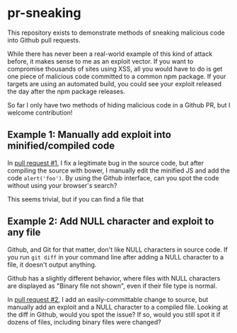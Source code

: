 # pr-sneaking

This repository exists to demonstrate methods of sneaking malicious code into
Github pull requests.

While there has never been a real-world example of this kind of attack before,
it makes sense to me as an exploit vector. If you want to compromise thousands
of sites using XSS, all you would have to do is get one piece of malicious code
committed to a common npm package. If your targets are using an automated
build, you could see your exploit released the day after the npm package
releases.

So far I only have two methods of hiding malicious code in a Github PR, but I
welcome contribution!

## Example 1: Manually add exploit into minified/compiled code

In [pull request #1](https://github.com/mortenson/pr-sneaking/pull/1), I fix a
legitimate bug in the source code, but after compiling the source with bower, I
manually edit the minified JS and add the code `alert('foo')`. By using the
Github interface, can you spot the code without using your browser's search?

This seems trivial, but if you can find a file that 

## Example 2: Add NULL character and exploit to any file

Github, and Git for that matter, don't like NULL characters in source code. If
you run `git diff` in your command line after adding a NULL character to a
file, it doesn't output anything.

Github has a slightly different behavior, where files with NULL characters are
displayed as "Binary file not shown", even if their file type is normal.

In [pull request #2](https://github.com/mortenson/pr-sneaking/pull/2), I add an
easily-committable change to source, but manually add an exploit and a NULL
character to a compiled file. Looking at the diff in Github, would you spot the
issue? If so, would you still spot it if dozens of files, including binary
files were changed?

